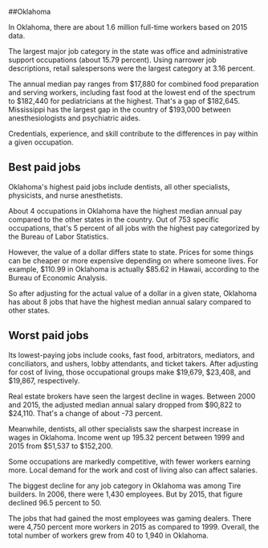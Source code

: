 

##Oklahoma

In Oklahoma, there are about 1.6 million full-time workers based on 2015 data.

The largest major job category in the state was <span class='occ_title_em'>office and administrative support occupations</span> (about 15.79 percent). Using narrower job descriptions, <span class='occ_title_em'>retail salespersons</span> were the largest category at 3.16 percent.
               
The annual median pay ranges from $17,880 for <span class='occ_title_em'>combined food preparation and serving workers, including fast food</span> at the lowest end of the spectrum to  $182,440 for <span class='occ_title_em'>pediatricians</span> at the highest. That's a gap of $182,645. Mississippi has the largest gap in the country of $193,000 between <span class='occ_title_em'>anesthesiologists and psychiatric aides</span>.
          
Credentials, experience, and skill contribute to the differences in pay within a given occupation.

## Best paid jobs
Oklahoma's highest paid jobs include <span class='occ_title_em'>dentists, all other specialists, physicists</span>, and <span class='occ_title_em'>nurse anesthetists</span>.
               
About 4 occupations in Oklahoma have the highest median annual pay compared to the other states in the country. Out of 753 specific occupations, that's 5 percent of all jobs with the highest pay categorized by the Bureau of Labor Statistics.
               
However, the value of a dollar differs state to state. Prices for some things can be cheaper or more expensive depending on where someone lives. For example, $110.99 in Oklahoma is actually $85.62 in Hawaii, according to the Bureau of Economic Analysis.
               
So after adjusting for the actual value of a dollar in a given state, Oklahoma has about 8 jobs that have the highest median annual salary compared to other states.
               
## Worst paid jobs

Its lowest-paying jobs include <span class='occ_title_em'>cooks, fast food</span>, <span class='occ_title_em'>arbitrators, mediators, and conciliators</span>, and <span class='occ_title_em'>ushers, lobby attendants, and ticket takers</span>. After adjusting for cost of living, those occupational groups make $19,679,  $23,408, and  $19,867, respectively.
               
<span class='occ_title_em'>Real estate brokers</span> have seen the largest decline in wages. Between 2000 and 2015, the adjusted median annual salary dropped from $90,822 to $24,110. That's a change of about -73 percent.
               
Meanwhile, <span class='occ_title_em'>dentists, all other specialists</span> saw the sharpest increase in wages in Oklahoma. Income went up 195.32 percent between 1999 and 2015 from $51,537 to $152,200.

Some occupations are markedly competitive, with fewer workers earning more. Local demand for the work and cost of living also can affect salaries.

            
The biggest decline for any job category in Oklahoma was among <span class='occ_title_em'>Tire builders</span>. In 2006, there were 1,430 employees. But by 2015, that figure declined 96.5 percent to 50. 
               
The jobs that had gained the most employees was gaming dealers. There were 4,750 percent more workers in 2015 as compared to 1999. Overall, the total number of workers grew from 40 to 1,940 in Oklahoma.
